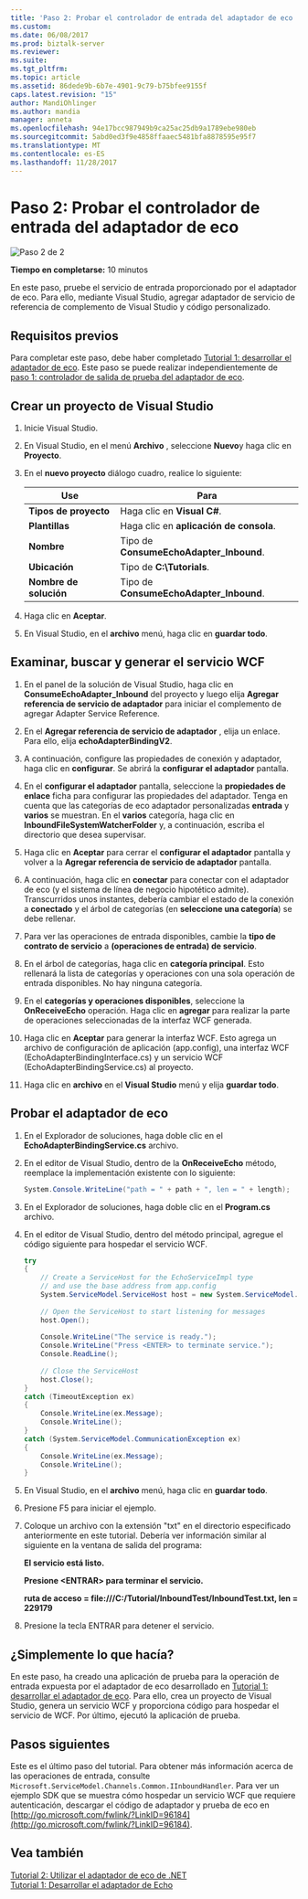 ```yaml
---
title: 'Paso 2: Probar el controlador de entrada del adaptador de eco | Documentos de Microsoft'
ms.custom: 
ms.date: 06/08/2017
ms.prod: biztalk-server
ms.reviewer: 
ms.suite: 
ms.tgt_pltfrm: 
ms.topic: article
ms.assetid: 86dede9b-6b7e-4901-9c79-b75bfee9155f
caps.latest.revision: "15"
author: MandiOhlinger
ms.author: mandia
manager: anneta
ms.openlocfilehash: 94e17bcc987949b9ca25ac25db9a1789ebe980eb
ms.sourcegitcommit: 5abd0ed3f9e4858ffaaec5481bfa8878595e95f7
ms.translationtype: MT
ms.contentlocale: es-ES
ms.lasthandoff: 11/28/2017
---
```

# <a name="step-2-test-inbound-handler-of-the-echo-adapter"></a>Paso 2: Probar el controlador de entrada del adaptador de eco
![Paso 2 de 2](../../adapters-and-accelerators/adapter-sql/media/step-2of2.gif "Step_2of2")  
  
 **Tiempo en completarse:** 10 minutos  
  
 En este paso, pruebe el servicio de entrada proporcionado por el adaptador de eco. Para ello, mediante Visual Studio, agregar adaptador de servicio de referencia de complemento de Visual Studio y código personalizado.  
  
## <a name="prerequisites"></a>Requisitos previos  
 Para completar este paso, debe haber completado [Tutorial 1: desarrollar el adaptador de eco](../../adapters-and-accelerators/wcf-lob-adapter-sdk/tutorial-1-develop-the-echo-adapter.md). Este paso se puede realizar independientemente de [paso 1: controlador de salida de prueba del adaptador de eco](../../adapters-and-accelerators/wcf-lob-adapter-sdk/step-1-test-outbound-handler-of-the-echo-adapter.md).  
  
## <a name="create-a-visual-studio-project"></a>Crear un proyecto de Visual Studio  
  
1.  Inicie Visual Studio.  
  
2.  En Visual Studio, en el menú **Archivo** , seleccione **Nuevo**y haga clic en **Proyecto**.  
  
3.  En el **nuevo proyecto** diálogo cuadro, realice lo siguiente:  
  
    |Use|Para|  
    |--------------|----------------|  
    |**Tipos de proyecto**|Haga clic en **Visual C#**.|  
    |**Plantillas**|Haga clic en **aplicación de consola**.|  
    |**Nombre**|Tipo de **ConsumeEchoAdapter_Inbound**.|  
    |**Ubicación**|Tipo de **C:\Tutorials**.|  
    |**Nombre de solución**|Tipo de **ConsumeEchoAdapter_Inbound**.|  
  
4.  Haga clic en **Aceptar**.  
  
5.  En Visual Studio, en el **archivo** menú, haga clic en **guardar todo**.  
  
## <a name="browse-search-and-generate-the-wcf-service"></a>Examinar, buscar y generar el servicio WCF  
  
1.  En el panel de la solución de Visual Studio, haga clic en **ConsumeEchoAdapter_Inbound** del proyecto y luego elija **Agregar referencia de servicio de adaptador** para iniciar el complemento de agregar Adapter Service Reference.  
  
2.  En el **Agregar referencia de servicio de adaptador** , elija un enlace. Para ello, elija **echoAdapterBindingV2**.  
  
3.  A continuación, configure las propiedades de conexión y adaptador, haga clic en **configurar**.  Se abrirá la **configurar el adaptador** pantalla.  
  
4.  En el **configurar el adaptador** pantalla, seleccione la **propiedades de enlace** ficha para configurar las propiedades del adaptador. Tenga en cuenta que las categorías de eco adaptador personalizadas **entrada** y **varios** se muestran. En el **varios** categoría, haga clic en **InboundFileSystemWatcherFolder** y, a continuación, escriba el directorio que desea supervisar.  
  
5.  Haga clic en **Aceptar** para cerrar el **configurar el adaptador** pantalla y volver a la **Agregar referencia de servicio de adaptador** pantalla.  
  
6.  A continuación, haga clic en **conectar** para conectar con el adaptador de eco (y el sistema de línea de negocio hipotético admite). Transcurridos unos instantes, debería cambiar el estado de la conexión a **conectado** y el árbol de categorías (en **seleccione una categoría**) se debe rellenar.  
  
7.  Para ver las operaciones de entrada disponibles, cambie la **tipo de contrato de servicio** a **(operaciones de entrada) de servicio**.  
  
8.  En el árbol de categorías, haga clic en **categoría principal**. Esto rellenará la lista de categorías y operaciones con una sola operación de entrada disponibles. No hay ninguna categoría.  
  
9. En el **categorías y operaciones disponibles**, seleccione la **OnReceiveEcho** operación. Haga clic en **agregar** para realizar la parte de operaciones seleccionadas de la interfaz WCF generada.  
  
10. Haga clic en **Aceptar** para generar la interfaz WCF. Esto agrega un archivo de configuración de aplicación (app.config), una interfaz WCF (EchoAdapterBindingInterface.cs) y un servicio WCF (EchoAdapterBindingService.cs) al proyecto.  
  
11. Haga clic en **archivo** en el **Visual Studio** menú y elija **guardar todo**.  
  
## <a name="test-the-echo-adapter"></a>Probar el adaptador de eco  
  
1.  En el Explorador de soluciones, haga doble clic en el **EchoAdapterBindingService.cs** archivo.  
  
2.  En el editor de Visual Studio, dentro de la **OnReceiveEcho** método, reemplace la implementación existente con lo siguiente:  
  
    ```csharp  
    System.Console.WriteLine("path = " + path + ", len = " + length);  
    ```  
  
3.  En el Explorador de soluciones, haga doble clic en el **Program.cs** archivo.  
  
4.  En el editor de Visual Studio, dentro del método principal, agregue el código siguiente para hospedar el servicio WCF.  
  
    ```csharp  
    try  
    {  
        // Create a ServiceHost for the EchoServiceImpl type  
        // and use the base address from app.config  
        System.ServiceModel.ServiceHost host = new System.ServiceModel.ServiceHost(typeof(EchoAdapterBindingNamespace.EchoAdapterBindingService));  
  
        // Open the ServiceHost to start listening for messages  
        host.Open();  
  
        Console.WriteLine("The service is ready.");  
        Console.WriteLine("Press <ENTER> to terminate service.");  
        Console.ReadLine();  
  
        // Close the ServiceHost  
        host.Close();  
    }  
    catch (TimeoutException ex)  
    {  
        Console.WriteLine(ex.Message);  
        Console.WriteLine();  
    }  
    catch (System.ServiceModel.CommunicationException ex)  
    {  
        Console.WriteLine(ex.Message);  
        Console.WriteLine();  
    }  
    ```  
  
5.  En Visual Studio, en el **archivo** menú, haga clic en **guardar todo**.  
  
6.  Presione F5 para iniciar el ejemplo.  
  
7.  Coloque un archivo con la extensión "txt" en el directorio especificado anteriormente en este tutorial. Debería ver información similar al siguiente en la ventana de salida del programa:  
  
     **El servicio está listo.**  
  
     **Presione \<ENTRAR\> para terminar el servicio.**  
  
     **ruta de acceso = file:///C:/Tutorial/InboundTest/InboundTest.txt, len = 229179**  
  
8.  Presione la tecla ENTRAR para detener el servicio.  
  
## <a name="what-did-i-just-do"></a>¿Simplemente lo que hacía?  
 En este paso, ha creado una aplicación de prueba para la operación de entrada expuesta por el adaptador de eco desarrollado en [Tutorial 1: desarrollar el adaptador de eco](../../adapters-and-accelerators/wcf-lob-adapter-sdk/tutorial-1-develop-the-echo-adapter.md). Para ello, crea un proyecto de Visual Studio, genera un servicio WCF y proporciona código para hospedar el servicio de WCF. Por último, ejecutó la aplicación de prueba.  
  
## <a name="next-steps"></a>Pasos siguientes  
 Este es el último paso del tutorial. Para obtener más información acerca de las operaciones de entrada, consulte `Microsoft.ServiceModel.Channels.Common.IInboundHandler`. Para ver un ejemplo SDK que se muestra cómo hospedar un servicio WCF que requiere autenticación, descargar el código de adaptador y prueba de eco en [http://go.microsoft.com/fwlink/?LinkID=96184](http://go.microsoft.com/fwlink/?LinkID=96184).  
  
## <a name="see-also"></a>Vea también  
 [Tutorial 2: Utilizar el adaptador de eco de .NET](../../adapters-and-accelerators/wcf-lob-adapter-sdk/tutorial-2-consume-the-echo-adapter-from-net.md)   
 [Tutorial 1: Desarrollar el adaptador de Echo](../../adapters-and-accelerators/wcf-lob-adapter-sdk/tutorial-1-develop-the-echo-adapter.md)